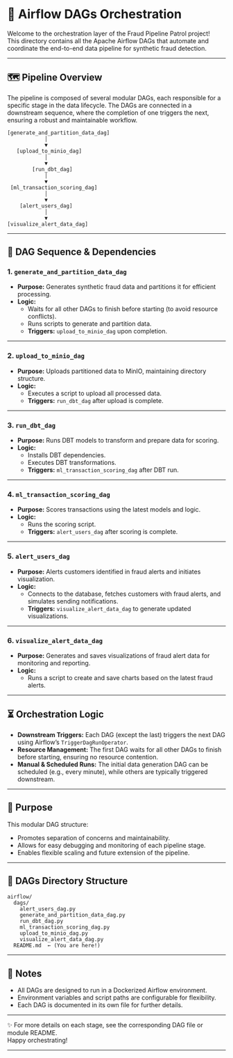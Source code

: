 # 🚦 Airflow DAGs Orchestration

Welcome to the orchestration layer of the Fraud Pipeline Patrol project!  
This directory contains all the Apache Airflow DAGs that automate and coordinate the end-to-end data pipeline for synthetic fraud detection.

---

## 🗺️ Pipeline Overview

The pipeline is composed of several modular DAGs, each responsible for a specific stage in the data lifecycle. The DAGs are connected in a downstream sequence, where the completion of one triggers the next, ensuring a robust and maintainable workflow.

```
[generate_and_partition_data_dag]
            │
            ▼
   [upload_to_minio_dag]
            │
            ▼
        [run_dbt_dag]
            │
            ▼
 [ml_transaction_scoring_dag]
            │
            ▼
    [alert_users_dag]
            │
            ▼
[visualize_alert_data_dag]
```

---

## 🔄 DAG Sequence & Dependencies

### 1. `generate_and_partition_data_dag`
- **Purpose:** Generates synthetic fraud data and partitions it for efficient processing.
- **Logic:**  
  - Waits for all other DAGs to finish before starting (to avoid resource conflicts).
  - Runs scripts to generate and partition data.
  - **Triggers:** `upload_to_minio_dag` upon completion.

---

### 2. `upload_to_minio_dag`
- **Purpose:** Uploads partitioned data to MinIO, maintaining directory structure.
- **Logic:**  
  - Executes a script to upload all processed data.
  - **Triggers:** `run_dbt_dag` after upload is complete.

---

### 3. `run_dbt_dag`
- **Purpose:** Runs DBT models to transform and prepare data for scoring.
- **Logic:**  
  - Installs DBT dependencies.
  - Executes DBT transformations.
  - **Triggers:** `ml_transaction_scoring_dag` after DBT run.

---

### 4. `ml_transaction_scoring_dag`
- **Purpose:** Scores transactions using the latest models and logic.
- **Logic:**  
  - Runs the scoring script.
  - **Triggers:** `alert_users_dag` after scoring is complete.

---

### 5. `alert_users_dag`
- **Purpose:** Alerts customers identified in fraud alerts and initiates visualization.
- **Logic:**  
  - Connects to the database, fetches customers with fraud alerts, and simulates sending notifications.
  - **Triggers:** `visualize_alert_data_dag` to generate updated visualizations.

---

### 6. `visualize_alert_data_dag`
- **Purpose:** Generates and saves visualizations of fraud alert data for monitoring and reporting.
- **Logic:**  
  - Runs a script to create and save charts based on the latest fraud alerts.

---

## ⏳ Orchestration Logic

- **Downstream Triggers:** Each DAG (except the last) triggers the next DAG using Airflow’s `TriggerDagRunOperator`.
- **Resource Management:** The first DAG waits for all other DAGs to finish before starting, ensuring no resource contention.
- **Manual & Scheduled Runs:** The initial data generation DAG can be scheduled (e.g., every minute), while others are typically triggered downstream.

---

## 🎯 Purpose

This modular DAG structure:
- Promotes separation of concerns and maintainability.
- Allows for easy debugging and monitoring of each pipeline stage.
- Enables flexible scaling and future extension of the pipeline.

---

## 📂 DAGs Directory Structure

```
airflow/
  dags/
    alert_users_dag.py
    generate_and_partition_data_dag.py
    run_dbt_dag.py
    ml_transaction_scoring_dag.py
    upload_to_minio_dag.py
    visualize_alert_data_dag.py
  README.md  ← (You are here!)
```

---

## 📝 Notes

- All DAGs are designed to run in a Dockerized Airflow environment.
- Environment variables and script paths are configurable for flexibility.
- Each DAG is documented in its own file for further details.

---

✨ For more details on each stage, see the corresponding DAG file or module README.  
Happy orchestrating!

---

